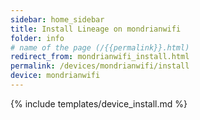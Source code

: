 ```yaml
---
sidebar: home_sidebar
title: Install Lineage on mondrianwifi
folder: info
# name of the page (/{{permalink}}.html)
redirect_from: mondrianwifi_install.html
permalink: /devices/mondrianwifi/install
device: mondrianwifi
---
```

{% include templates/device_install.md %}
